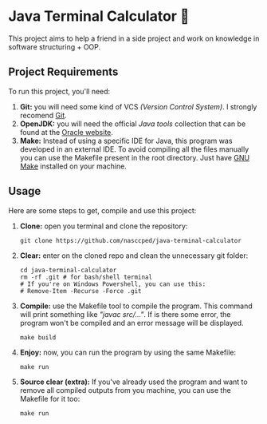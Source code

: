 Java Terminal Calculator 🧮
==========================

This project aims to help a friend in a side project and work on
knowledge in software structuring + OOP.

Project Requirements
--------------------

To run this project, you'll need:

1. **Git:** you will need some kind of VCS
   _(Version Control System)_. I strongly recomend
   [Git][git-website].
2. **OpenJDK:** you will need the official _Java tools_ collection
   that can be found at the [Oracle website][oracle-website].
3. **Make:** Instead of using a specific IDE for Java, this program
   was developed in an external IDE. To avoid compiling all the files
   manually you can use the Makefile present in the root directory.
   Just have [GNU Make][gnu-make-website] installed on your machine.

Usage
-----

Here are some steps to get, compile and use this project:

1. **Clone:** open you terminal and clone the repository:
   ```shell
   git clone https://github.com/nasccped/java-terminal-calculator
   ```

2. **Clear:** enter on the cloned repo and clean the unnecessary git
   folder:
   ```shell
   cd java-terminal-calculator
   rm -rf .git # for bash/shell terminal
   # If you're on Windows Powershell, you can use this:
   # Remove-Item -Recurse -Force .git
   ```

3. **Compile:** use the Makefile tool to compile the program. This
   command will print something like _"javac src/..."_. If is there
   some error, the program won't be compiled and an error message
   will be displayed.
   ```shell
   make build
   ```

4. **Enjoy:** now, you can run the program by using the same
   Makefile:
   ```shell
   make run
   ```

5. **Source clear (extra):** If you've already used the program and
   want to remove all compiled outputs from you machine, you can use
   the Makefile for it too:
   ```shell
   make run
   ```

<!-- links -->
[git-website]: https://git-scm.com/
[oracle-website]: https://www.oracle.com/
[gnu-make-website]: https://www.gnu.org/software/make/
